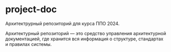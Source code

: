 # project-doc

Архитектрурный репозиторий для курса ППО 2024. 

Архитектурный репозиторий — это средство управления архитектурной документацией, где хранится вся информация о структуре, стандартах и правилах системы.
